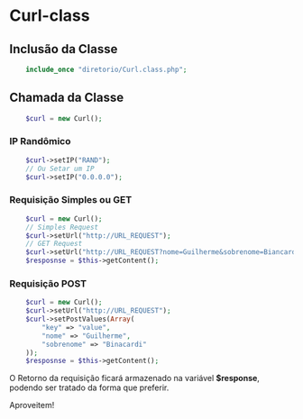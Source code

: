 # Curl-class

## Inclusão da Classe

```php
    include_once "diretorio/Curl.class.php";
```

## Chamada da Classe

```php
    $curl = new Curl();
```

### IP Randômico

```php
    $curl->setIP("RAND");
    // Ou Setar um IP
    $curl->setIP("0.0.0.0");
```

### Requisição Simples ou GET

```php
    $curl = new Curl();
    // Simples Request
    $curl->setUrl("http://URL_REQUEST");
    // GET Request
    $curl->setUrl("http://URL_REQUEST?nome=Guilherme&sobrenome=Biancardi");
    $resposnse = $this->getContent();
```

### Requisição POST

```php
    $curl = new Curl();
    $curl->setUrl("http://URL_REQUEST");
    $curl->setPostValues(Array(
        "key" => "value",
        "nome" => "Guilherme",
        "sobrenome" => "Binacardi"
    ));
    $resposnse = $this->getContent();
```
O Retorno da requisição ficará armazenado na variável **$response**, podendo ser tratado da forma que preferir.

Aproveitem!
